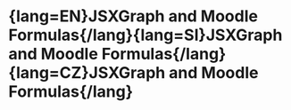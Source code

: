 # {lang=EN}JSXGraph and Moodle Formulas{/lang}{lang=SI}JSXGraph and Moodle Formulas{/lang}{lang=CZ}JSXGraph and Moodle Formulas{/lang}
